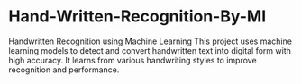 # Hand-Written-Recognition-By-Ml
Handwritten Recognition using Machine Learning This project uses machine learning models to detect and convert handwritten text into digital form with high accuracy. It learns from various handwriting styles to improve recognition and performance.
